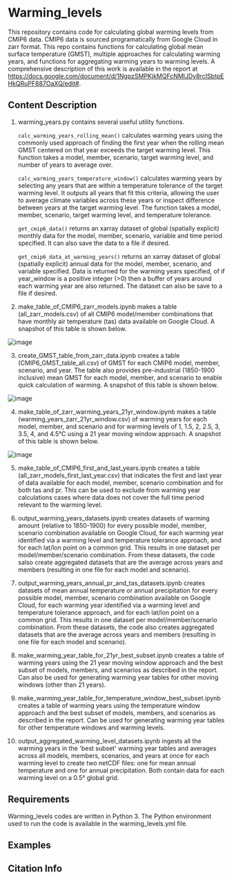 # Warming_levels

This repository contains code for calculating global warming levels from CMIP6 data. CMIP6 data is sourced programatically from Google Cloud in zarr format. This repo contains functions for calculating global mean surface temperature (GMST), multiple approaches for calculating warming years, and functions for aggregating warming years to warming levels. A comprehensive description of this work is available in the report at https://docs.google.com/document/d/1NgpzSMPKjkMQFcNMlJDy8rcISbtpEHkQRuPF887OaXQ/edit#.

## Content Description

1. warming_years.py contains several useful utility functions. 

   `calc_warming_years_rolling_mean()` calculates warming years using the commonly used approach of finding the first year when the rolling mean GMST centered on that year exceeds the target warming level. This function takes a model, member, scenario, target warming level, and number of years to average over.

   `calc_warming_years_temperature_window()` calculates warming years by selecting any years that are within a temperature tolerance of the target warming level. It outputs all years that fit this criteria, allowing the user to average climate variables across these years or inspect difference between years at the target warming level. The function takes a model, member, scenario, target warming level, and temperature tolerance.

   `get_cmip6_data()` returns an xarray dataset of global (spatially explicit) monthly data for the model, member, scenario, variable and time period specified. It can also save the data to a file if desired.

   `get_cmip6_data_at_warming_years()` returns an xarray dataset of global (spatially explicit) annual data for the model, member, scenario, and variable specified. Data is returned for the warming years specified, of if year_window is a positive integer (>0) then a buffer of years around each warming year are also returned. The dataset can also be save to a file if desired.

2. make_table_of_CMIP6_zarr_models.ipynb makes a table (all_zarr_models.csv) of all CMIP6 model/member combinations that have monthly air temperature (tas) data available on Google Cloud. A snapshot of this table is shown below.

![image](https://user-images.githubusercontent.com/30153868/209983992-b840c4c5-b640-4cba-a9d0-9f8d703c2661.png)


3. create_GMST_table_from_zarr_data.ipynb creates a table (CMIP6_GMST_table_all.csv) of GMST for each CMIP6 model, member, scenario, and year. The table also provides pre-industrial (1850-1900 inclusive) mean GMST for each model, member, and scenario to enable quick calculation of warming. A snapshot of this table is shown below.

![image](https://user-images.githubusercontent.com/30153868/209886751-b7b9e6bd-384b-44bb-a392-b65a195c4f1e.png)


4. make_table_of_zarr_warming_years_21yr_window.ipynb makes a table (warming_years_zarr_21yr_window.csv) of warming years for each model, member, and scenario and for warming levels of 1, 1.5, 2, 2.5, 3, 3.5, 4, and 4.5°C using a 21 year moving window approach. A snapshot of this table is shown below.

![image](https://user-images.githubusercontent.com/30153868/209886602-d2ca2d0c-7e83-45bc-ab81-bbb964e8197d.png)



5. make_table_of_CMIP6_first_and_last_years.ipynb creates a table (all_zarr_models_first_last_year.csv) that indicates the first and last year of data available for each model, member, scenario combination and for both tas and pr. This can be used to exclude from warming year calculations cases where data does not cover the full time period relevant to the warming level.
 
6. output_warming_years_datasets.ipynb creates datasets of warming amount (relative to 1850-1900) for every possible model, member, scenario combination available on Google Cloud, for each warming year identified via a warming level and temperature tolerance approach, and for each lat/lon point on a common grid. This results in one dataset per model/member/scenario combination. From these datasets, the code salso create aggregated datasets that are the average across years and members (resulting in one file for each model and scenario).

7. output_warming_years_annual_pr_and_tas_datasets.ipynb creates datasets of mean annual temperature or annual precipitation for every possible model, member, scenario combination available on Google Cloud, for each warming year identified via a warming level and temperature tolerance approach, and for each lat/lon point on a common grid. This results in one dataset per model/member/scenario combination. From these datasets, the code also creates aggregated datasets that are the average across years and members (resulting in one file for each model and scenario).

8. make_warming_year_table_for_21yr_best_subset.ipynb creates a table of warming years using the 21 year moving window approach and the best subset of models, members, and scenarios as described in the report. Can also be used for generating warming year tables for other moving windows (other than 21 years).

9. make_warming_year_table_for_temperature_window_best_subset.ipynb creates a table of warming years using the temperature window approach and the best subset of models, members, and scenarios as described in the report. Can be used for generating warming year tables for other temperature windows and warming levels.

10. output_aggregated_warming_level_datasets.ipynb ingests all the warming years in the 'best subset' warming year tables and averages across all models, members, scenarios, and years at once for each warming level to create two netCDF files: one for mean annual temperature and one for annual precipitation. Both contain data for each warming level on a 0.5° global grid.

## Requirements
Warming_levels codes are written in Python 3. The Python environment used to run the code is available in the warming_levels.yml file.


## Examples

## Citation Info
